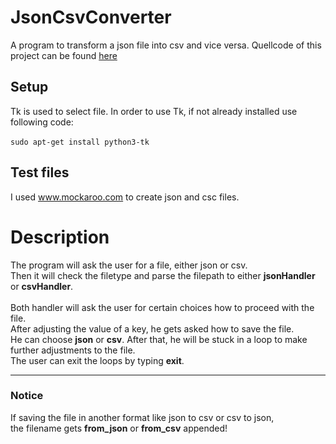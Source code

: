 # JsonCsvConverter
A program to transform a json file into csv and vice versa.
Quellcode of this project can be found [here](https://github.com/Treach96/JsonCsvConverter)



## Setup
Tk is used to select file.
In order to use Tk, if not already installed use following code:
<br><br>
``
sudo apt-get install python3-tk
``

## Test files
I used www.mockaroo.com to create json and csc files.

# Description
The program will ask the user for a file, either json or csv.<br>
Then it will check the filetype and parse the filepath to either **jsonHandler** or **csvHandler**.<br><br>
Both handler will ask the user for certain choices how to proceed with the file.<br>
After adjusting the value of a key, he gets asked how to save the file.<br>
He can choose **json** or **csv**. After that, he will be stuck in a loop to make further adjustments to the file. <br>
The user can exit the loops by typing **exit**.<br>

<hr>

### Notice
If saving the file in another format like json to csv or csv to json,<br> the filename gets **from_json** or **from_csv** appended!